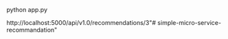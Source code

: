 
python app.py

http://localhost:5000/api/v1.0/recommendations/3"# simple-micro-service-recommandation" 
